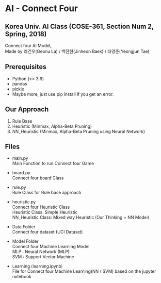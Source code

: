 # AI - Connect Four

## Korea Univ. AI Class (COSE-361, Section Num 2, Spring, 2018)

Connect four AI Model, </br>
Made by 라건우(Geonu La) / 백진헌(Jinheon Baek) / 태영준(Yeongjun Tae)

## Prerequisites
* Python (>= 3.6)
* pandas
* pickle
* Maybe more, just use pip install if you get an error.

## Our Approach
1. Rule Base
2. Heuristic (Minmax, Alpha-Beta Pruning)
3. NN_Heuristic (Minmax, Alpha-Beta Pruning using Neural Network)

## Files
* main.py </br>
Main Function to run Connect four Game

* board.py </br>
Connect four board Class

* rule.py </br>
Rule Class for Rule base approach

* heuristic.py </br>
Connect four Heuristic Class </br>
Heuristic Class: Simple Heuristic </br>
NN_Heuristic Class: Mixed way Heuristic (Our Thinking + NN Model)

* Data Folder </br>
Connect four dataset (UCI Dataset)

* Model Folder </br>
Connect four Machine Learning Model </br>
MLP : Neural Network (MLP) </br>
SVM : Support Vector Machine

* Learning (learning.ipynb) </br>
File for Connect four Machine Learning(NN / SVM) based on the jupyter notebook
